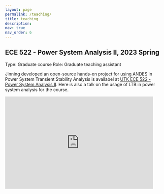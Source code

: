 ```yaml
---
layout: page
permalink: /teaching/
title: teaching
description:
nav: true
nav_order: 6
---
```


## ECE 522 - Power System Analysis II, 2023 Spring

Type: Graduate course
Role: Graduate teaching assistant

Jinning developed an open-source hands-on project for using ANDES in Power System Transient Stability Analysis is availabel at [UTK ECE 522 - Power System Analysis II](https://github.com/CURENT/ece522).
Here is also a talk on the usage of LTB in power system analysis for the course.

<iframe width="480" height="300" src="https://www.youtube.com/embed/MY0YarBx808?si=oTKnWienO7VCtvQA" title="YouTube video player" frameborder="0" allow="accelerometer; autoplay; clipboard-write; encrypted-media; gyroscope; picture-in-picture; web-share" allowfullscreen></iframe>
